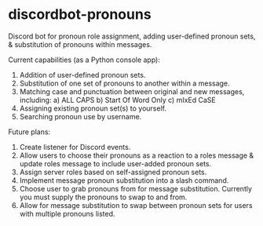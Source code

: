 # discordbot-pronouns
Discord bot for pronoun role assignment, adding user-defined pronoun sets, & substitution of pronouns within messages.

Current capabilities (as a Python console app):
1) Addition of user-defined pronoun sets.
2) Substitution of one set of pronouns to another within a message.
3) Matching case and punctuation between original and new messages, including:
   a) ALL CAPS
   b) Start Of Word Only
   c) mIxEd CaSE
4) Assigning existing pronoun set(s) to yourself.
5) Searching pronoun use by username.

Future plans:
1) Create listener for Discord events.
2) Allow users to choose their pronouns as a reaction to a roles message & update roles message to include user-added pronoun sets.
3) Assign server roles based on self-assigned pronoun sets.
4) Implement message pronoun substitution into a slash command.
5) Choose user to grab pronouns from for message substitution. Currently you must supply the pronouns to swap to and from.
6) Allow for message substitution to swap between pronoun sets for users with multiple pronouns listed.
